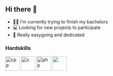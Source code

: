 ## Hi there 👋

- 🧑‍🎓 I’m currently trying to finish my bachelors
- 💻 Looking for new projects to participate
- 🤝 Really easygoing and dedicated

### Hardskills
<p align="left">
  <img src="https://cdn.jsdelivr.net/gh/devicons/devicon@latest/icons/cplusplus/cplusplus-original.svg" alt="cpp" width="45" height="45"/>
  <img src="https://cdn.jsdelivr.net/gh/devicons/devicon@latest/icons/c/c-original.svg" alt="c" width="45" height="45"/>
  <img src="https://cdn.jsdelivr.net/gh/devicons/devicon@latest/icons/php/php-original.svg" alt="php" width="45" height="45"/>
  <img src="https://cdn.jsdelivr.net/gh/devicons/devicon@latest/icons/sqlite/sqlite-original.svg" width="45" height="45"/>
</p>
